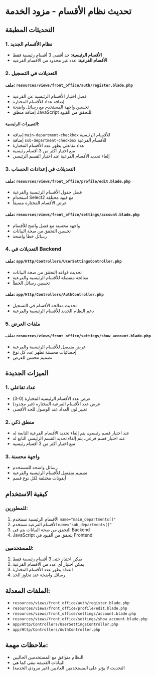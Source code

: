# تحديث نظام الأقسام - مزود الخدمة

## التحديثات المطبقة

### 1. نظام الأقسام الجديد
- **الأقسام الرئيسية**: حد أقصى 3 أقسام رئيسية فقط
- **الأقسام الفرعية**: عدد غير محدود من الأقسام الفرعية

### 2. التعديلات في التسجيل
#### ملف: `resources/views/front_office/auth/register.blade.php`
- فصل اختيار الأقسام الرئيسية عن الفرعية
- إضافة عداد للأقسام المختارة
- تحسين واجهة المستخدم مع رسائل واضحة
- إضافة منطق JavaScript للتحقق من القيود

#### التغييرات الرئيسية:
- إضافة `main-department-checkbox` للأقسام الرئيسية
- إضافة `sub-department-checkbox` للأقسام الفرعية
- عداد تفاعلي يظهر عدد الأقسام المختارة
- منع اختيار أكثر من 3 أقسام رئيسية
- إلغاء تحديد الأقسام الفرعية عند اختيار القسم الرئيسي

### 3. التعديلات في إعدادات الحساب
#### ملف: `resources/views/front_office/profile/edit.blade.php`
- فصل حقول الأقسام الرئيسية والفرعية
- استخدام Select2 مع قيود مختلفة
- عرض الأقسام المختارة مسبقاً

#### ملف: `resources/views/front_office/settings/account.blade.php`
- واجهة محسنة مع فصل واضح للأقسام
- تحسين التحقق من صحة البيانات
- رسائل خطأ واضحة

### 4. التعديلات في Backend
#### ملف: `app/Http/Controllers/UserSettingsController.php`
- تحديث قواعد التحقق من صحة البيانات
- معالجة منفصلة للأقسام الرئيسية والفرعية
- تحسين رسائل الخطأ

#### ملف: `app/Http/Controllers/AuthController.php`
- تحديث معالجة الأقسام في التسجيل
- دعم النظام الجديد للأقسام الرئيسية والفرعية

### 5. ملفات العرض
#### ملف: `resources/views/front_office/settings/show_account.blade.php`
- عرض منفصل للأقسام الرئيسية والفرعية
- إحصائيات محسنة تظهر عدد كل نوع
- تصميم محسن للعرض

## الميزات الجديدة

### 1. عداد تفاعلي
- عرض عدد الأقسام الرئيسية المختارة (0-3)
- عرض عدد الأقسام الفرعية المختارة (غير محدود)
- تغيير لون العداد عند الوصول للحد الأقصى

### 2. منطق ذكي
- عند اختيار قسم رئيسي، يتم إلغاء تحديد الأقسام الفرعية التابعة له
- عند اختيار قسم فرعي، يتم إلغاء تحديد القسم الرئيسي التابع له
- منع اختيار أكثر من 3 أقسام رئيسية

### 3. واجهة محسنة
- رسائل واضحة للمستخدم
- تصميم منفصل للأقسام الرئيسية والفرعية
- أيقونات مختلفة لكل نوع قسم

## كيفية الاستخدام

### للمطورين:
1. الأقسام الرئيسية تستخدم `name="main_departments[]"`
2. الأقسام الفرعية تستخدم `name="sub_departments[]"`
3. التحقق من صحة البيانات يتم في Backend
4. JavaScript يتحقق من القيود في Frontend

### للمستخدمين:
1. يمكن اختيار حتى 3 أقسام رئيسية فقط
2. يمكن اختيار أي عدد من الأقسام الفرعية
3. العداد يظهر عدد الأقسام المختارة
4. رسائل واضحة عند تجاوز الحد

## الملفات المعدلة:
- `resources/views/front_office/auth/register.blade.php`
- `resources/views/front_office/profile/edit.blade.php`
- `resources/views/front_office/settings/account.blade.php`
- `resources/views/front_office/settings/show_account.blade.php`
- `app/Http/Controllers/UserSettingsController.php`
- `app/Http/Controllers/AuthController.php`

## ملاحظات مهمة:
- النظام متوافق مع المستخدمين الحاليين
- البيانات القديمة تبقى كما هي
- التحديث لا يؤثر على المستخدمين العاديين (غير مزودي الخدمة)

